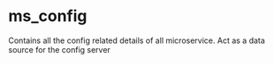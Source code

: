 # ms_config

Contains all the config related details of all microservice.
Act as a data source for the config server
